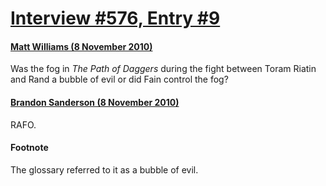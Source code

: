 # [Interview #576, Entry #9](https://www.theoryland.com/intvmain.php?i=576#9)

#### [Matt Williams (8 November 2010)](http://twitter.com/Willi2md/status/1712512185671681)

Was the fog in
*The Path of Daggers*
during the fight between Toram Riatin and Rand a bubble of evil or did Fain control the fog?

#### [Brandon Sanderson (8 November 2010)](http://twitter.com/BrandonSandrson/status/1715755729035264)

RAFO.

#### Footnote

The glossary referred to it as a bubble of evil.

